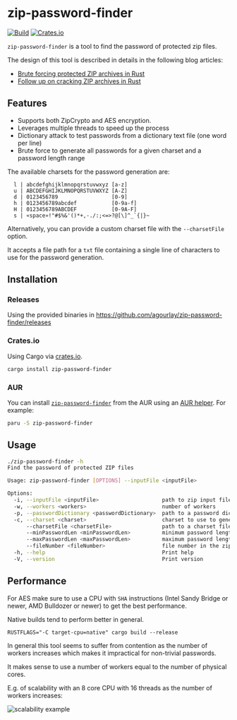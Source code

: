 # zip-password-finder
[![Build](https://github.com/agourlay/zip-password-finder/actions/workflows/ci.yml/badge.svg)](https://github.com/agourlay/zip-password-finder/actions/workflows/ci.yml)
[![Crates.io](https://img.shields.io/crates/v/zip-password-finder.svg)](https://crates.io/crates/zip-password-finder)

`zip-password-finder` is a tool to find the password of protected zip files.

The design of this tool is described in details in the following blog articles:
- [Brute forcing protected ZIP archives in Rust](https://agourlay.github.io/brute-forcing-protected-zip-rust/)
- [Follow up on cracking ZIP archives in Rust](https://agourlay.github.io/follow-up-cracking-zip-rust/)

## Features

- Supports both ZipCrypto and AES encryption.
- Leverages multiple threads to speed up the process
- Dictionary attack to test passwords from a dictionary text file (one word per line)
- Brute force to generate all passwords for a given charset and a password length range

The available charsets for the password generation are:

```
  l | abcdefghijklmnopqrstuvwxyz [a-z]
  u | ABCDEFGHIJKLMNOPQRSTUVWXYZ [A-Z]
  d | 0123456789                 [0-9]
  h | 0123456789abcdef           [0-9a-f]
  H | 0123456789ABCDEF           [0-9A-F]
  s | «space»!"#$%&'()*+,-./:;<=>?@[\]^_`{|}~
```

Alternatively, you can provide a custom charset file with the `--charsetFile` option.

It accepts a file path for a `txt` file containing a single line of characters to use for the password generation.

## Installation

### Releases

Using the provided binaries in https://github.com/agourlay/zip-password-finder/releases

### Crates.io

Using Cargo via [crates.io](https://crates.io/crates/zip-password-finder).

```bash
cargo install zip-password-finder
```

### AUR

You can install [`zip-password-finder`](https://aur.archlinux.org/packages?O=0&K=zip-password-finder) from the AUR using an [AUR helper](https://wiki.archlinux.org/title/AUR_helpers). For example:

```bash
paru -S zip-password-finder
```

## Usage

```bash
./zip-password-finder -h
Find the password of protected ZIP files

Usage: zip-password-finder [OPTIONS] --inputFile <inputFile>

Options:
  -i, --inputFile <inputFile>                    path to zip input file
  -w, --workers <workers>                        number of workers
  -p, --passwordDictionary <passwordDictionary>  path to a password dictionary file
  -c, --charset <charset>                        charset to use to generate password [default: lud]
      --charsetFile <charsetFile>                path to a charset file
      --minPasswordLen <minPasswordLen>          minimum password length [default: 1]
      --maxPasswordLen <maxPasswordLen>          maximum password length [default: 10]
      --fileNumber <fileNumber>                  file number in the zip archive [default: 0]
  -h, --help                                     Print help
  -V, --version                                  Print version
```

## Performance

For AES make sure to use a CPU with `SHA` instructions (Intel Sandy Bridge or newer, AMD Bulldozer or newer) to get the best performance.

Native builds tend to perform better in general.

```RUSTFLAGS="-C target-cpu=native" cargo build --release```

In general this tool seems to suffer from contention as the number of workers increases which makes it impractical for non-trivial passwords.

It makes sense to use a number of workers equal to the number of physical cores.

E.g. of scalability with an 8 core CPU with 16 threads as the number of workers increases:

![scalability example](finder-8-16.jpg "Scalability example")
